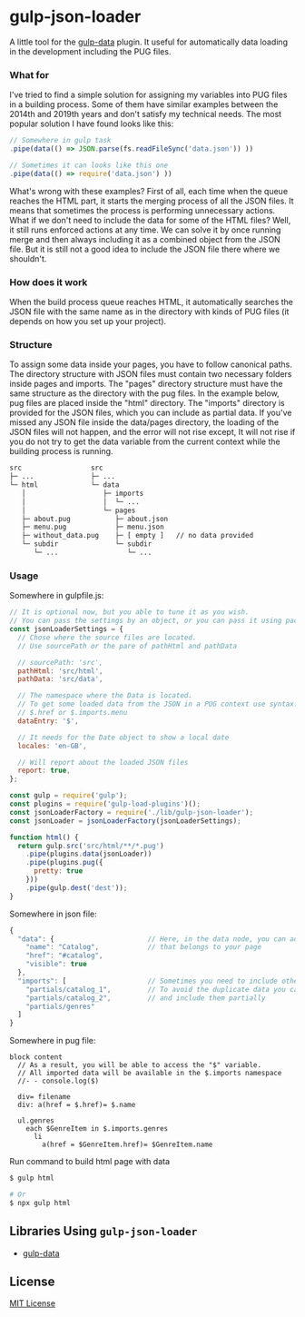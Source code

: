 # gulp-json-loader
A little tool for the [gulp-data](https://www.npmjs.com/package/gulp-data) plugin. It useful for automatically data loading in the development including the PUG files.

### What for
I've tried to find a simple solution for assigning my variables into PUG files in a building process. Some of them have similar examples between the 2014th and 2019th years and don't satisfy my technical needs. The most popular solution I have found looks like this:

```javascript
// Somewhere in gulp task
.pipe(data(() => JSON.parse(fs.readFileSync('data.json')) ))

// Sometimes it can looks like this one
.pipe(data(() => require('data.json') ))
```

What's wrong with these examples?
First of all, each time when the queue reaches the HTML part, it starts the merging process of all the JSON files. It means that sometimes the process is performing unnecessary actions. What if we don't need to include the data for some of the HTML files? Well, it still runs enforced actions at any time. We can solve it by once running merge and then always including it as a combined object from the JSON file. But it is still not a good idea to include the JSON file there where we shouldn't.

### How does it work
When the build process queue reaches HTML, it automatically searches the JSON file with the same name as in the directory with kinds of PUG files (it depends on how you set up your project).

### Structure
To assign some data inside your pages, you have to follow canonical paths. The directory structure with JSON files must contain two necessary folders inside pages and imports. The "pages" directory structure must have the same structure as the directory with the pug files. In the example below, pug files are placed inside the "html" directory. The "imports" directory is provided for the JSON files, which you can include as partial data. If you've missed any JSON file inside the data/pages directory, the loading of the JSON files will not happen, and the error will not rise except, It will not rise if you do not try to get the data variable from the current context while the building process is running.

```bash
src                 src
├─ ...              ├─ ...
└─ html             └─ data
   │                   ├─ imports
   │                   │  └─ ...
   │                   └─ pages
   ├─ about.pug           ├─ about.json
   ├─ menu.pug            ├─ menu.json
   ├─ without_data.pug    ├─ [ empty ]   // no data provided
   └─ subdir              └─ subdir
      └─ ...                 └─ ...
```

### Usage

Somewhere in gulpfile.js:
```javascript
// It is optional now, but you able to tune it as you wish.
// You can pass the settings by an object, or you can pass it using package.json
const jsonLoaderSettings = {
  // Chose where the source files are located.
  // Use sourcePath or the pare of pathHtml and pathData

  // sourcePath: 'src',
  pathHtml: 'src/html',
  pathData: 'src/data',

  // The namespace where the Data is located.
  // To get some loaded data from the JSON in a PUG context use syntax:
  // $.href or $.imports.menu
  dataEntry: '$',

  // It needs for the Date object to show a local date
  locales: 'en-GB',

  // Will report about the loaded JSON files
  report: true,
};

const gulp = require('gulp');
const plugins = require('gulp-load-plugins')();
const jsonLoaderFactory = require('./lib/gulp-json-loader');
const jsonLoader = jsonLoaderFactory(jsonLoaderSettings);

function html() {
  return gulp.src('src/html/**/*.pug')
    .pipe(plugins.data(jsonLoader))
    .pipe(plugins.pug({
      pretty: true
    }))
    .pipe(gulp.dest('dest'));
}
```

Somewhere in json file:
```javascript
{
  "data": {                       // Here, in the data node, you can add any data
    "name": "Catalog",            // that belongs to your page
    "href": "#catalog",
    "visible": true
  },
  "imports": [                    // Sometimes you need to include other parts of the data.
    "partials/catalog_1",         // To avoid the duplicate data you can split the files
    "partials/catalog_2",         // and include them partially
    "partials/genres"
  ]
}
```

Somewhere in pug file:
```pug
block content
  // As a result, you will be able to access the "$" variable.
  // All imported data will be available in the $.imports namespace
  //- - console.log($)

  div= filename
  div: a(href = $.href)= $.name

  ul.genres
    each $GenreItem in $.imports.genres
      li
        a(href = $GenreItem.href)= $GenreItem.name
```

Run command to build html page with data
```bash
$ gulp html

# Or
$ npx gulp html
```

## Libraries Using `gulp-json-loader`

- [gulp-data](https://www.npmjs.com/package/gulp-data)

## License

[MIT License](http://en.wikipedia.org/wiki/MIT_License)
